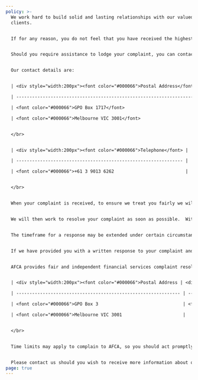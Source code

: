 ```yaml
---
policy: >-
  We work hard to build solid and lasting relationships with our valued
  clients. 


  If for any reason, you do not feel that you have received the highest standard of care from us, we encourage you to share this with us. By listening to your feedback, we can address any concerns and continually improve our service.


  Should you require assistance to lodge your complaint, you can contact us and we will arrange the necessary support.


  Our contact details are:


  | <div style="width:200px"><font color="#000066">Postal Address</font> | <div style="width:200px"><font color="#000066">Email</font> |     |

  | --------------------------------------------------------------------- | ------------------------------------------------------------ | --- |

  | <font color="#000066">GPO Box 1717</font>                             | <font color="#000066">info@walbrook.com.au</font>            |     |

  | <font color="#000066">Melbourne VIC 3001</font>                       |                                                              |     |


  </br>


  | <div style="width:200px"><font color="#000066">Telephone</font> |

  | --------------------------------------------------------------- |

  | <font color="#000066">+61 3 9013 6262                           |


  </br>


  When your complaint is received, to ensure we treat you fairly we will acknowledge receipt in writing within 24 hours and enter the details in our complaints register.


  We will then work to resolve your complaint as soon as possible.  Within 30 days we must provide you with a written response to your complaint, however you can contact us at any time to ask for an update on the status of our investigation.


  The timeframe for a response may be extended under certain circumstances, in which case we will write to you explaining the reason for the delay, when we expect to provide a response, your right to complain to the Australian Financial Complaints Authority (AFCA) if you are dissatisfied and the contact details for AFCA. 


  If we have provided you with a written response to your complaint and it has not been resolved to your satisfaction, you can lodge a complaint with the Australian Financial Complaints Authority (AFCA). 


  AFCA provides fair and independent financial services complaint resolution that is free to consumers.


  | <div style="width:200px"><font color="#000066">Postal Address | <div style="width:200px"><font color="#000066">Email | <div style="width:200px"><font color="#000066">Telephone</font> |

  | -------------------------------------------------------------- | ----------------------------------------------------- | ---------------------------------------------------------------- |

  | <font color="#000066">GPO Box 3                                | <font color="#000066">info@afca.org.au                | <font color="#000066">1800 931 678                               |

  | <font color="#000066">Melbourne VIC 3001                       |                                                       | <font color="#000066">(free call)                                |


  </br>


  Time limits may apply to complain to AFCA, so you should act promptly or otherwise consult the AFCA website to determine if or when the time limit relevant to your circumstances expires. You can find further information at www.afca.org.au. 


  Please contact us should you wish to receive more information about our complaints policy.
page: true
---
```

